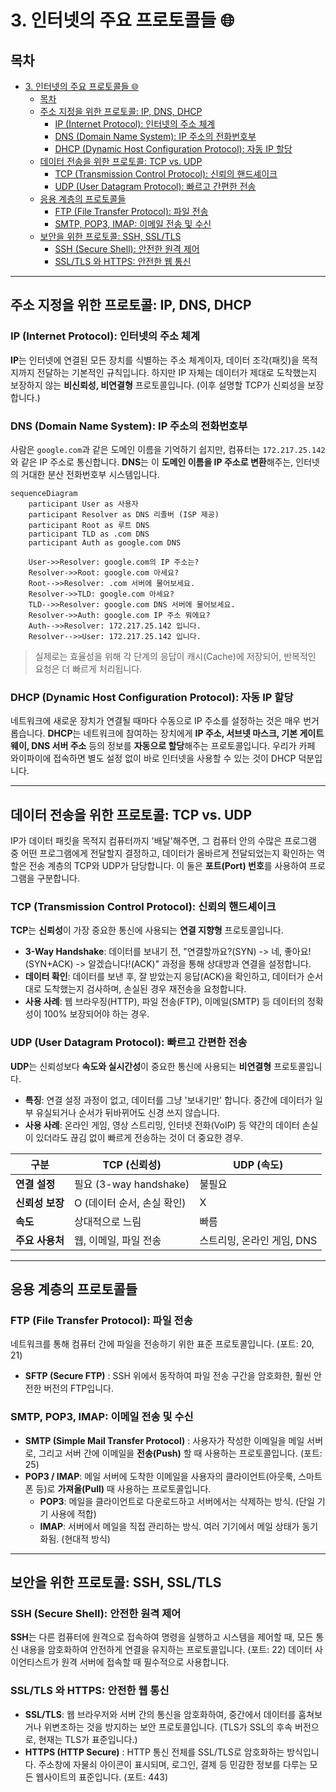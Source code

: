 # 3. 인터넷의 주요 프로토콜들 🌐

## 목차
- [3. 인터넷의 주요 프로토콜들 🌐](#3-인터넷의-주요-프로토콜들-)
  - [목차](#목차)
  - [주소 지정을 위한 프로토콜: IP, DNS, DHCP](#주소-지정을-위한-프로토콜-ip-dns-dhcp)
    - [IP (Internet Protocol): 인터넷의 주소 체계](#ip-internet-protocol-인터넷의-주소-체계)
    - [DNS (Domain Name System): IP 주소의 전화번호부](#dns-domain-name-system-ip-주소의-전화번호부)
    - [DHCP (Dynamic Host Configuration Protocol): 자동 IP 할당](#dhcp-dynamic-host-configuration-protocol-자동-ip-할당)
  - [데이터 전송을 위한 프로토콜: TCP vs. UDP](#데이터-전송을-위한-프로토콜-tcp-vs-udp)
    - [TCP (Transmission Control Protocol): 신뢰의 핸드셰이크](#tcp-transmission-control-protocol-신뢰의-핸드셰이크)
    - [UDP (User Datagram Protocol): 빠르고 간편한 전송](#udp-user-datagram-protocol-빠르고-간편한-전송)
  - [응용 계층의 프로토콜들](#응용-계층의-프로토콜들)
    - [FTP (File Transfer Protocol): 파일 전송](#ftp-file-transfer-protocol-파일-전송)
    - [SMTP, POP3, IMAP: 이메일 전송 및 수신](#smtp-pop3-imap-이메일-전송-및-수신)
  - [보안을 위한 프로토콜: SSH, SSL/TLS](#보안을-위한-프로토콜-ssh-ssltls)
    - [SSH (Secure Shell): 안전한 원격 제어](#ssh-secure-shell-안전한-원격-제어)
    - [SSL/TLS 와 HTTPS: 안전한 웹 통신](#ssltls-와-https-안전한-웹-통신)

---

## 주소 지정을 위한 프로토콜: IP, DNS, DHCP

### IP (Internet Protocol): 인터넷의 주소 체계
**IP**는 인터넷에 연결된 모든 장치를 식별하는 주소 체계이자, 데이터 조각(패킷)을 목적지까지 전달하는 기본적인 규칙입니다. 하지만 IP 자체는 데이터가 제대로 도착했는지 보장하지 않는 **비신뢰성, 비연결형** 프로토콜입니다. (이후 설명할 TCP가 신뢰성을 보장합니다.)

### DNS (Domain Name System): IP 주소의 전화번호부
사람은 `google.com`과 같은 도메인 이름을 기억하기 쉽지만, 컴퓨터는 `172.217.25.142`와 같은 IP 주소로 통신합니다. **DNS**는 이 **도메인 이름을 IP 주소로 변환**해주는, 인터넷의 거대한 분산 전화번호부 시스템입니다.

```mermaid
sequenceDiagram
    participant User as 사용자
    participant Resolver as DNS 리졸버 (ISP 제공)
    participant Root as 루트 DNS
    participant TLD as .com DNS
    participant Auth as google.com DNS

    User->>Resolver: google.com의 IP 주소는?
    Resolver->>Root: google.com 아세요?
    Root-->>Resolver: .com 서버에 물어보세요.
    Resolver->>TLD: google.com 아세요?
    TLD-->>Resolver: google.com DNS 서버에 물어보세요.
    Resolver->>Auth: google.com IP 주소 뭐에요?
    Auth-->>Resolver: 172.217.25.142 입니다.
    Resolver-->>User: 172.217.25.142 입니다.
```
> 실제로는 효율성을 위해 각 단계의 응답이 캐시(Cache)에 저장되어, 반복적인 요청은 더 빠르게 처리됩니다.

### DHCP (Dynamic Host Configuration Protocol): 자동 IP 할당
네트워크에 새로운 장치가 연결될 때마다 수동으로 IP 주소를 설정하는 것은 매우 번거롭습니다. **DHCP**는 네트워크에 참여하는 장치에게 **IP 주소, 서브넷 마스크, 기본 게이트웨이, DNS 서버 주소** 등의 정보를 **자동으로 할당**해주는 프로토콜입니다. 우리가 카페 와이파이에 접속하면 별도 설정 없이 바로 인터넷을 사용할 수 있는 것이 DHCP 덕분입니다.

---

## 데이터 전송을 위한 프로토콜: TCP vs. UDP

IP가 데이터 패킷을 목적지 컴퓨터까지 '배달'해주면, 그 컴퓨터 안의 수많은 프로그램 중 어떤 프로그램에게 전달할지 결정하고, 데이터가 올바르게 전달되었는지 확인하는 역할은 전송 계층의 TCP와 UDP가 담당합니다. 이 둘은 **포트(Port) 번호**를 사용하여 프로그램을 구분합니다.

### TCP (Transmission Control Protocol): 신뢰의 핸드셰이크
**TCP**는 **신뢰성**이 가장 중요한 통신에 사용되는 **연결 지향형** 프로토콜입니다.

- **3-Way Handshake**: 데이터를 보내기 전, "연결할까요?(SYN) -> 네, 좋아요!(SYN+ACK) -> 알겠습니다!(ACK)" 과정을 통해 상대방과 연결을 설정합니다.
- **데이터 확인**: 데이터를 보낸 후, 잘 받았는지 응답(ACK)을 확인하고, 데이터가 순서대로 도착했는지 검사하며, 손실된 경우 재전송을 요청합니다.
- **사용 사례**: 웹 브라우징(HTTP), 파일 전송(FTP), 이메일(SMTP) 등 데이터의 정확성이 100% 보장되어야 하는 경우.

### UDP (User Datagram Protocol): 빠르고 간편한 전송
**UDP**는 신뢰성보다 **속도와 실시간성**이 중요한 통신에 사용되는 **비연결형** 프로토콜입니다.

- **특징**: 연결 설정 과정이 없고, 데이터를 그냥 '보내기만' 합니다. 중간에 데이터가 일부 유실되거나 순서가 뒤바뀌어도 신경 쓰지 않습니다.
- **사용 사례**: 온라인 게임, 영상 스트리밍, 인터넷 전화(VoIP) 등 약간의 데이터 손실이 있더라도 끊김 없이 빠르게 전송하는 것이 더 중요한 경우.

| 구분 | TCP (신뢰성) | UDP (속도) |
|---|---|---|
| **연결 설정** | 필요 (3-way handshake) | 불필요 |
| **신뢰성 보장** | O (데이터 순서, 손실 확인) | X |
| **속도** | 상대적으로 느림 | 빠름 |
| **주요 사용처** | 웹, 이메일, 파일 전송 | 스트리밍, 온라인 게임, DNS |

---

## 응용 계층의 프로토콜들

### FTP (File Transfer Protocol): 파일 전송
네트워크를 통해 컴퓨터 간에 파일을 전송하기 위한 표준 프로토콜입니다. (포트: 20, 21)
- **SFTP (Secure FTP)** : SSH 위에서 동작하여 파일 전송 구간을 암호화한, 훨씬 안전한 버전의 FTP입니다.

### SMTP, POP3, IMAP: 이메일 전송 및 수신
- **SMTP (Simple Mail Transfer Protocol)** : 사용자가 작성한 이메일을 메일 서버로, 그리고 서버 간에 이메일을 **전송(Push)** 할 때 사용하는 프로토콜입니다. (포트: 25)
- **POP3 / IMAP**: 메일 서버에 도착한 이메일을 사용자의 클라이언트(아웃룩, 스마트폰 등)로 **가져올(Pull)**  때 사용하는 프로토콜입니다.
    - **POP3**: 메일을 클라이언트로 다운로드하고 서버에서는 삭제하는 방식. (단일 기기 사용에 적합)
    - **IMAP**: 서버에서 메일을 직접 관리하는 방식. 여러 기기에서 메일 상태가 동기화됨. (현대적 방식)

---

## 보안을 위한 프로토콜: SSH, SSL/TLS

### SSH (Secure Shell): 안전한 원격 제어
**SSH**는 다른 컴퓨터에 원격으로 접속하여 명령을 실행하고 시스템을 제어할 때, 모든 통신 내용을 암호화하여 안전하게 연결을 유지하는 프로토콜입니다. (포트: 22) 데이터 사이언티스트가 원격 서버에 접속할 때 필수적으로 사용합니다.

### SSL/TLS 와 HTTPS: 안전한 웹 통신
- **SSL/TLS**: 웹 브라우저와 서버 간의 통신을 암호화하여, 중간에서 데이터를 훔쳐보거나 위변조하는 것을 방지하는 보안 프로토콜입니다. (TLS가 SSL의 후속 버전으로, 현재는 TLS가 표준입니다.)
- **HTTPS (HTTP Secure)** : HTTP 통신 전체를 SSL/TLS로 암호화하는 방식입니다. 주소창에 자물쇠 아이콘이 표시되며, 로그인, 결제 등 민감한 정보를 다루는 모든 웹사이트의 표준입니다. (포트: 443)